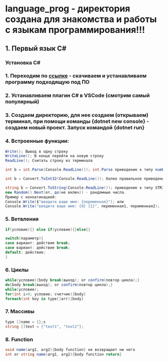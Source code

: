 # language_prog - директория создана для знакомства и работы с языкам программирования!!!

## 1. Первый язык C#

### Установка C#

### 1. Переходим по [ссылке](https://dotnet.microsoft.com/en-us/download/dotnet/6.0) - скачиваем и устанавливаем программу подходящую под ПО

### 2. Устанавливаем плагин C# в VSCode (смотрим самый популярный)

### 3. Создаем директорию, для нее создаем (открываем) терминал, при помощи команды {dotnet new console} - создаем новый проект. Запуск командой {dotnet run}

### 4. Встроенные функции:

```C#
Write(); Вывод в одну строку
WriteLine(); В конце перейти на новую строку
ReadLine(); Считать строку из терминала

int b = int.Parse(Console.ReadLine()); int.Parse приведение к типу number (будет предупреждение)

int b = Convert.ToInt32(Console.ReadLine()); более правильное приведение к типу number

string b = Convert.ToString(Console.ReadLine()); приведение к типу STRING
new Random().Next(от, до(не включ)) - рандомные числа.
Пример с конкатинацией:
Console.Write($"введите ваше имя: {переменная}"); или
Console.Write("введите ваше имя: {0} {1}", переменная1, переменная2);
```

### 5. Ветвления

```C#
if(условие){} else if(условие){}else{}

switch(параметр){
case вариант: действие break;
case вариант: действие break;
default: действие;
}

```

### 6. Циклы

```C#
while(условие){body break(выход); or confirm(повтор цикла);}
do{body break(выход); or confirm(повтор цикла);}
while(условие);
for(int i=0; условие; счетчик){body}
foreach(int key in type[]arr){body}

```

### 7. Массивы

```C#
type []name = {};s
string []text = {"text1", "text2"};

```

### 8. Function

```C#
void name(arg1, arg2){body function} не возвращает ни чего
int or string name(arg1, arg2){body function return}
```
